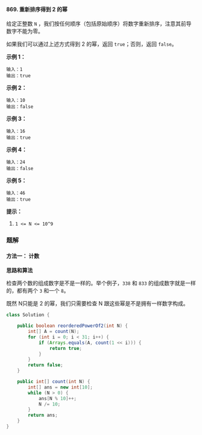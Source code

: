 #### 869. 重新排序得到 2 的幂

给定正整数 `N` ，我们按任何顺序（包括原始顺序）将数字重新排序，注意其前导数字不能为零。

如果我们可以通过上述方式得到 2 的幂，返回 `true`；否则，返回 `false`。

**示例 1：**

```shell
输入：1
输出：true
```

**示例 2：**

```shell
输入：10
输出：false
```

**示例 3：**

```shell
输入：16
输出：true
```

**示例 4：**

```shell
输入：24
输出：false
```

**示例 5：**

```shell
输入：46
输出：true
```

**提示：**

1. `1 <= N <= 10^9`

### 题解

#### 方法一： 计数

**思路和算法**

检查两个数的组成数字是不是一样的。举个例子，`338` 和 `833` 的组成数字就是一样的，都有两个 `3` 和一个 `8`。

既然 N只能是 2 的幂，我们只需要检查 N 跟这些幂是不是拥有一样数字构成。

```java
class Solution {

    public boolean reorderedPowerOf2(int N) {
        int[] A = count(N);
        for (int i = 0; i < 31; i++) {
            if (Arrays.equals(A, count(1 << i))) {
                return true;
            }
        }
        return false;
    }

    public int[] count(int N) {
        int[] ans = new int[10];
        while (N > 0) {
            ans[N % 10]++;
            N /= 10;
        }
        return ans;
    }
}
```

